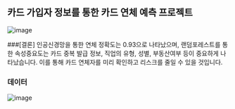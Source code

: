 ## 카드 가입자 정보를 통한 카드 연체 예측 프로젝트

![image](https://user-images.githubusercontent.com/50838849/134799221-761814c7-b6cd-4ada-aff2-9016af2af37a.png)

###[결론]
인공신경망을 통한 연체 정확도는 0.93으로 나타났으며, 랜덤포레스트를 통한 속성중요도는 카드 중복 발급 정보, 직업의 유형, 성별, 부동산여부 등이 중요하게 나타났습니다.
이를 통해 카드 연체자를 미리 확인하고 리스크를 줄일 수 있을 것입니다.


### 데이터
![image](https://user-images.githubusercontent.com/50838849/134799284-6b8c69df-38ab-46b4-b494-b9a5f83a5381.png)


